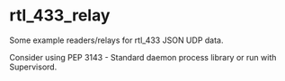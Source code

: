 rtl_433_relay
=============

Some example readers/relays for rtl_433 JSON UDP data.

Consider using PEP 3143 - Standard daemon process library or run with Supervisord.
